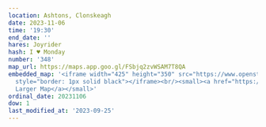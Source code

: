 ```yaml
---
location: Ashtons, Clonskeagh
date: 2023-11-06
time: '19:30'
end_date: ''
hares: Joyrider
hash: I ♥ Monday
number: '348'
map_url: https://maps.app.goo.gl/FSbjq2zvWSAM7T8QA
embedded_map: '<iframe width="425" height="350" src="https://www.openstreetmap.org/export/embed.html?bbox=-6.2407386302948%2C53.31473984212486%2C-6.23399555683136%2C53.31733245024225&amp;layer=mapnik&amp;marker=53.316037768222266%2C-6.237364411354065"
  style="border: 1px solid black"></iframe><br/><small><a href="https://www.openstreetmap.org/?mlat=53.31604&amp;mlon=-6.23736#map=18/53.31604/-6.23737">View
  Larger Map</a></small>'
ordinal_date: 20231106
dow: 1
last_modified_at: '2023-09-25'
---
```



